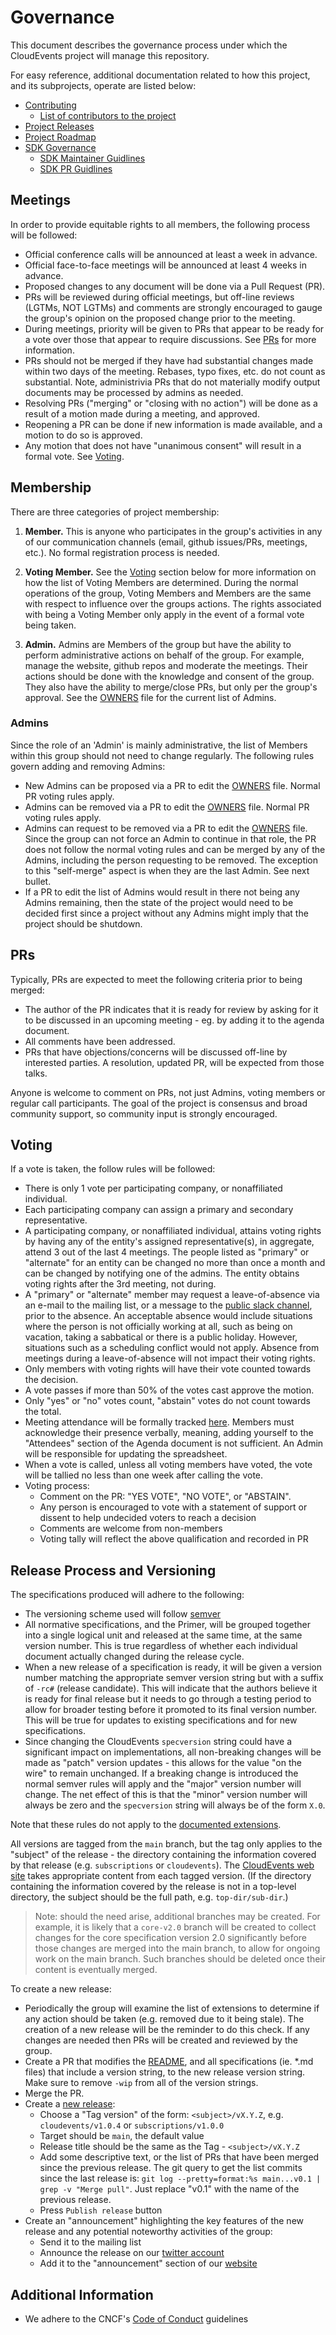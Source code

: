 # Governance

<!-- no verify-specs -->

This document describes the governance process under which the CloudEvents
project will manage this repository.

For easy reference, additional documentation related to how this project,
and its subprojects, operate are listed below:
- [Contributing](CONTRIBUTING.md)
  - [List of contributors to the project](contributors.md)
- [Project Releases](RELEASES.md)
- [Project Roadmap](ROADMAP.md)
- [SDK Governance](SDK-GOVERNANCE.md)
  - [SDK Maintainer Guidlines](SDK-maintainer-guidelines.md)
  - [SDK PR Guidlines](SDK-PR-guidelines.md)

## Meetings

In order to provide equitable rights to all members, the following process will
be followed:

- Official conference calls will be announced at least a week in advance.
- Official face-to-face meetings will be announced at least 4 weeks in advance.
- Proposed changes to any document will be done via a Pull Request (PR).
- PRs will be reviewed during official meetings, but off-line reviews (LGTMs,
  NOT LGTMs) and comments are strongly encouraged to gauge the group's opinion
  on the proposed change prior to the meeting.
- During meetings, priority will be given to PRs that appear to be ready for a
  vote over those that appear to require discussions. See [PRs](#prs) for more
  information.
- PRs should not be merged if they have had substantial changes made within two
  days of the meeting. Rebases, typo fixes, etc. do not count as substantial.
  Note, administrivia PRs that do not materially modify output documents may be
  processed by admins as needed.
- Resolving PRs ("merging" or "closing with no action") will be done as a result
  of a motion made during a meeting, and approved.
- Reopening a PR can be done if new information is made available, and a motion
  to do so is approved.
- Any motion that does not have "unanimous consent" will result in a formal
  vote. See [Voting](#voting).

## Membership

There are three categories of project membership:

1. **Member.** This is anyone who participates in the group's activities in any
   of our communication channels (email, github issues/PRs, meetings, etc.). No
   formal registration process is needed.

2. **Voting Member.** See the [Voting](#voting) section below for more
   information on how the list of Voting Members are determined. During the
   normal operations of the group, Voting Members and Members are the same with
   respect to influence over the groups actions. The rights associated with
   being a Voting Member only apply in the event of a formal vote being taken.

3. **Admin.** Admins are Members of the group but have the ability to perform
   administrative actions on behalf of the group. For example, manage the
   website, github repos and moderate the meetings. Their actions should be done
   with the knowledge and consent of the group. They also have the ability to
   merge/close PRs, but only per the group's approval. See the
   [OWNERS](../OWNERS) file for the current list of Admins.

### Admins

Since the role of an 'Admin' is mainly administrative, the list of Members
within this group should not need to change regularly. The following rules
govern adding and removing Admins:

- New Admins can be proposed via a PR to edit the [OWNERS](../OWNERS) file.
  Normal PR voting rules apply.
- Admins can be removed via a PR to edit the [OWNERS](../OWNERS) file. Normal
  PR voting rules apply.
- Admins can request to be removed via a PR to edit the [OWNERS](../OWNERS)
  file.  Since the group can not force an Admin to continue in that role, the PR
  does not follow the normal voting rules and can be merged by any of the
  Admins, including the person requesting to be removed. The exception to
  this "self-merge" aspect is when they are the last Admin. See next bullet.
- If a PR to edit the list of Admins would result in there not being any
  Admins remaining, then the state of the project would need to be decided
  first since a project without any Admins might imply that the project should
  be shutdown.

## PRs

Typically, PRs are expected to meet the following criteria prior to being
merged:

- The author of the PR indicates that it is ready for review by asking for it to
  be discussed in an upcoming meeting - eg. by adding it to the agenda document.
- All comments have been addressed.
- PRs that have objections/concerns will be discussed off-line by interested
  parties. A resolution, updated PR, will be expected from those talks.

Anyone is welcome to comment on PRs, not just Admins, voting members or
regular call participants. The goal of the project is consensus and broad
community support, so community input is strongly encouraged.

## Voting

If a vote is taken, the follow rules will be followed:

- There is only 1 vote per participating company, or nonaffiliated individual.
- Each participating company can assign a primary and secondary representative.
- A participating company, or nonaffiliated individual, attains voting rights by
  having any of the entity's assigned representative(s), in aggregate, attend 3
  out of the last 4 meetings. The people listed as "primary" or "alternate" for
  an entity can be changed no more than once a month and can be changed by
  notifying one of the admins. The entity obtains voting rights after the 3rd
  meeting, not during.
- A "primary" or "alternate" member may request a leave-of-absence via an
  e-mail to the mailing list, or a message to the
  [public slack channel](../README.md#communications), prior to the absence.
  An acceptable absence would include situations where the person is not
  officially working at all, such as being on vacation, taking a sabbatical or
  there is a public holiday. However, situations such as a scheduling conflict
  would not apply. Absence from meetings during a leave-of-absence will not
  impact their voting rights.
- Only members with voting rights will have their vote counted towards the
  decision.
- A vote passes if more than 50% of the votes cast approve the motion.
- Only "yes" or "no" votes count, "abstain" votes do not count towards the
  total.
- Meeting attendance will be formally tracked
  [here](https://docs.google.com/spreadsheets/d/1bw5s9sC2ggYyAiGJHEk7xm-q2KG6jyrfBy69ifkdmt0/edit#gid=0).
  Members must acknowledge their presence verbally, meaning, adding yourself to
  the "Attendees" section of the Agenda document is not sufficient. An Admin
  will be responsible for updating the spreadsheet.
- When a vote is called, unless all voting members have voted, the vote will be
  tallied no less than one week after calling the vote.
- Voting process:
  - Comment on the PR: "YES VOTE", "NO VOTE", or "ABSTAIN".
  - Any person is encouraged to vote with a statement of support or dissent to
    help undecided voters to reach a decision
  - Comments are welcome from non-members
  - Voting tally will reflect the above qualification and recorded in PR

## Release Process and Versioning

The specifications produced will adhere to the following:

- The versioning scheme used will follow [semver](https://semver.org/)
- All normative specifications, and the Primer, will be grouped together into a
  single logical unit and released at the same time, at the same version number.
  This is true regardless of whether each individual document actually changed
  during the release cycle.
- When a new release of a specification is ready, it will be given a version
  number matching the appropriate semver version string but with a suffix of
  `-rc#` (release candidate). This will indicate that the authors believe it
  is ready for final release but it needs to go through a testing period to
  allow for broader testing before it promoted to its final version number.
  This will be true for updates to existing specifications and for new
  specifications.
- Since changing the CloudEvents `specversion` string could have a significant
  impact on implementations, all non-breaking changes will be made as
  "patch" version updates - this allows for the value "on the wire" to remain
  unchanged. If a breaking change is introduced the normal semver rules will
  apply and the "major" version number will change. The net effect of this is
  that the "minor" version number will always be zero and the `specversion`
  string will always be of the form `X.0`.

Note that these rules do not apply to the
[documented extensions](../cloudevents/extensions/README.md).

All versions are tagged from the `main` branch, but the tag only applies to
the "subject" of the release - the directory containing the information
covered by that release (e.g. `subscriptions` or `cloudevents`). The
[CloudEvents web site](https://cloudevents.io/) takes appropriate content from
each tagged version. (If the directory containing the information covered
by the release is not in a top-level directory, the subject should be the full path,
e.g. `top-dir/sub-dir`.)

> Note: should the need arise, additional branches may be created. For example,
> it is likely that a `core-v2.0` branch will be created to collect changes for
> the core specification version 2.0 significantly before those changes are
> merged into the main branch, to allow for ongoing work on the main branch.
> Such branches should be deleted once their content is eventually merged.

To create a new release:

- Periodically the group will examine the list of extensions to determine
  if any action should be taken (e.g. removed due to it being stale). The
  creation of a new release will be the reminder to do this check. If any
  changes are needed then PRs will be created and reviewed by the group.
- Create a PR that modifies the [README](README.md), and all specifications (ie.
  \*.md files) that include a version string, to the new release version string.
  Make sure to remove `-wip` from all of the version strings.
- Merge the PR.
- Create a [new release](https://github.com/cloudevents/spec/releases/new):
  - Choose a "Tag version" of the form: `<subject>/vX.Y.Z`, e.g.
    `cloudevents/v1.0.4` or `subscriptions/v1.0.0`
  - Target should be `main`, the default value
  - Release title should be the same as the Tag - `<subject>/vX.Y.Z`
  - Add some descriptive text, or the list of PRs that have been merged since
    the previous release. The git query to get the list commits since the last
    release is:
    `git log --pretty=format:%s main...v0.1 | grep -v "Merge pull"`.
    Just replace "v0.1" with the name of the previous release.
  - Press `Publish release` button
- Create an "announcement" highlighting the key features of the new release and
  any potential noteworthy activities of the group:
  - Send it to the mailing list
  - Announce the release on our
    [twitter account](http://twitter.com/cloudeventsio)
  - Add it to the "announcement" section of our
    [website](https://cloudevents.io/)

## Additional Information

- We adhere to the CNCF's
  [Code of Conduct](https://github.com/cncf/foundation/blob/master/code-of-conduct.md) guidelines
